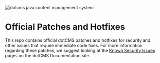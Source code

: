 <img src="https://dotcms.com/dA/99fe3769-d649/256w/dotcms.png" title="dotcms java content management system">


# Official Patches and Hotfixes 

This repo contains official dotCMS patches and hotfixes for security and other issues that require immediate code fixes.  For more information regarding these patches, we suggest looking at the [Known Security Issues](https://dotcms.com/docs/latest/known-security-issues) pages on the dotCMS Documentation site. 
